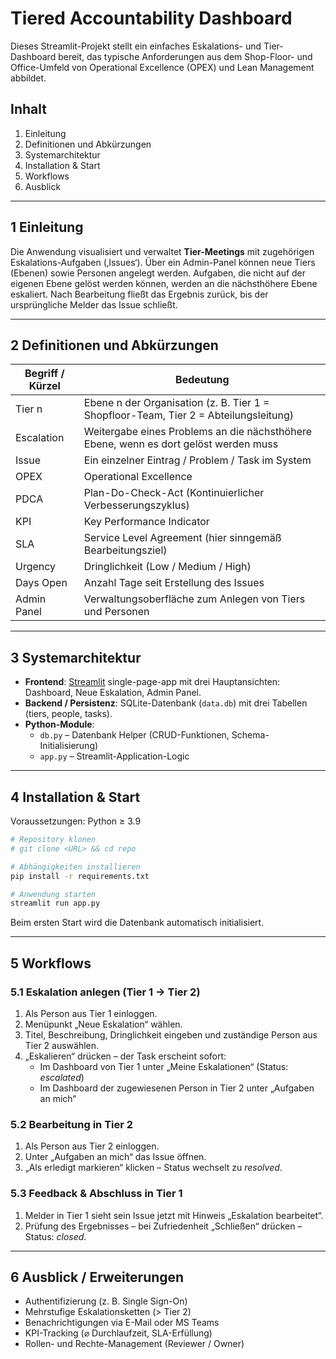 # Tiered Accountability Dashboard

Dieses Streamlit-Projekt stellt ein einfaches Eskalations- und Tier-Dashboard bereit, das typische Anforderungen aus dem Shop-Floor- und Office-Umfeld von Operational Excellence (OPEX) und Lean Management abbildet.

## Inhalt

1. Einleitung
2. Definitionen und Abkürzungen
3. Systemarchitektur
4. Installation & Start
5. Workflows
6. Ausblick

---

## 1  Einleitung

Die Anwendung visualisiert und verwaltet **Tier-Meetings** mit zugehörigen Eskalations-Aufgaben (‚Issues‘). Über ein Admin-Panel können neue Tiers (Ebenen) sowie Personen angelegt werden. Aufgaben, die nicht auf der eigenen Ebene gelöst werden können, werden an die nächsthöhere Ebene eskaliert. Nach Bearbeitung fließt das Ergebnis zurück, bis der ursprüngliche Melder das Issue schließt.

---

## 2  Definitionen und Abkürzungen

| Begriff / Kürzel | Bedeutung |
|------------------|-----------|
| Tier n           | Ebene n der Organisation (z. B. Tier 1 = Shopfloor-Team, Tier 2 = Abteilungsleitung) |
| Escalation       | Weitergabe eines Problems an die nächsthöhere Ebene, wenn es dort gelöst werden muss |
| Issue            | Ein einzelner Eintrag / Problem / Task im System |
| OPEX             | Operational Excellence |
| PDCA             | Plan-Do-Check-Act (Kontinuierlicher Verbesserungszyklus) |
| KPI              | Key Performance Indicator |
| SLA              | Service Level Agreement (hier sinngemäß Bearbeitungsziel) |
| Urgency          | Dringlichkeit (Low / Medium / High) |
| Days Open        | Anzahl Tage seit Erstellung des Issues |
| Admin Panel      | Verwaltungsoberfläche zum Anlegen von Tiers und Personen |

---

## 3  Systemarchitektur

* **Frontend**: [Streamlit](https://streamlit.io) single-page-app mit drei Hauptansichten: Dashboard, Neue Eskalation, Admin Panel.
* **Backend / Persistenz**: SQLite-Datenbank (`data.db`) mit drei Tabellen (tiers, people, tasks).
* **Python-Module**:  
  * `db.py` – Datenbank Helper (CRUD-Funktionen, Schema-Initialisierung)  
  * `app.py` – Streamlit-Application-Logic

---

## 4  Installation & Start

Voraussetzungen: Python ≥ 3.9

```bash
# Repository klonen
# git clone <URL> && cd repo

# Abhängigkeiten installieren
pip install -r requirements.txt

# Anwendung starten
streamlit run app.py
```

Beim ersten Start wird die Datenbank automatisch initialisiert.

---

## 5  Workflows

### 5.1  Eskalation anlegen (Tier 1 → Tier 2)
1. Als Person aus Tier 1 einloggen.  
2. Menüpunkt „Neue Eskalation“ wählen.  
3. Titel, Beschreibung, Dringlichkeit eingeben und zuständige Person aus Tier 2 auswählen.  
4. „Eskalieren“ drücken – der Task erscheint sofort:  
   * Im Dashboard von Tier 1 unter „Meine Eskalationen“ (Status: *escalated*)  
   * Im Dashboard der zugewiesenen Person in Tier 2 unter „Aufgaben an mich“

### 5.2  Bearbeitung in Tier 2
1. Als Person aus Tier 2 einloggen.  
2. Unter „Aufgaben an mich“ das Issue öffnen.  
3. „Als erledigt markieren“ klicken – Status wechselt zu *resolved*.

### 5.3  Feedback & Abschluss in Tier 1
1. Melder in Tier 1 sieht sein Issue jetzt mit Hinweis „Eskalation bearbeitet“.  
2. Prüfung des Ergebnisses – bei Zufriedenheit „Schließen“ drücken – Status: *closed*.

---

## 6  Ausblick / Erweiterungen

* Authentifizierung (z. B. Single Sign-On)
* Mehrstufige Eskalationsketten (> Tier 2)
* Benachrichtigungen via E-Mail oder MS Teams
* KPI-Tracking (⌀ Durchlaufzeit, SLA-Erfüllung)
* Rollen- und Rechte-Management (Reviewer / Owner)